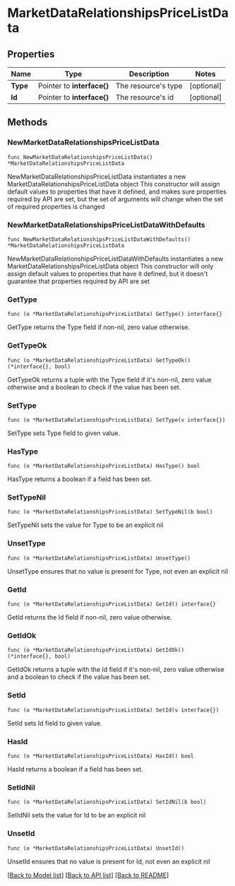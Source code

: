 # MarketDataRelationshipsPriceListData

## Properties

Name | Type | Description | Notes
------------ | ------------- | ------------- | -------------
**Type** | Pointer to **interface{}** | The resource&#39;s type | [optional] 
**Id** | Pointer to **interface{}** | The resource&#39;s id | [optional] 

## Methods

### NewMarketDataRelationshipsPriceListData

`func NewMarketDataRelationshipsPriceListData() *MarketDataRelationshipsPriceListData`

NewMarketDataRelationshipsPriceListData instantiates a new MarketDataRelationshipsPriceListData object
This constructor will assign default values to properties that have it defined,
and makes sure properties required by API are set, but the set of arguments
will change when the set of required properties is changed

### NewMarketDataRelationshipsPriceListDataWithDefaults

`func NewMarketDataRelationshipsPriceListDataWithDefaults() *MarketDataRelationshipsPriceListData`

NewMarketDataRelationshipsPriceListDataWithDefaults instantiates a new MarketDataRelationshipsPriceListData object
This constructor will only assign default values to properties that have it defined,
but it doesn't guarantee that properties required by API are set

### GetType

`func (o *MarketDataRelationshipsPriceListData) GetType() interface{}`

GetType returns the Type field if non-nil, zero value otherwise.

### GetTypeOk

`func (o *MarketDataRelationshipsPriceListData) GetTypeOk() (*interface{}, bool)`

GetTypeOk returns a tuple with the Type field if it's non-nil, zero value otherwise
and a boolean to check if the value has been set.

### SetType

`func (o *MarketDataRelationshipsPriceListData) SetType(v interface{})`

SetType sets Type field to given value.

### HasType

`func (o *MarketDataRelationshipsPriceListData) HasType() bool`

HasType returns a boolean if a field has been set.

### SetTypeNil

`func (o *MarketDataRelationshipsPriceListData) SetTypeNil(b bool)`

 SetTypeNil sets the value for Type to be an explicit nil

### UnsetType
`func (o *MarketDataRelationshipsPriceListData) UnsetType()`

UnsetType ensures that no value is present for Type, not even an explicit nil
### GetId

`func (o *MarketDataRelationshipsPriceListData) GetId() interface{}`

GetId returns the Id field if non-nil, zero value otherwise.

### GetIdOk

`func (o *MarketDataRelationshipsPriceListData) GetIdOk() (*interface{}, bool)`

GetIdOk returns a tuple with the Id field if it's non-nil, zero value otherwise
and a boolean to check if the value has been set.

### SetId

`func (o *MarketDataRelationshipsPriceListData) SetId(v interface{})`

SetId sets Id field to given value.

### HasId

`func (o *MarketDataRelationshipsPriceListData) HasId() bool`

HasId returns a boolean if a field has been set.

### SetIdNil

`func (o *MarketDataRelationshipsPriceListData) SetIdNil(b bool)`

 SetIdNil sets the value for Id to be an explicit nil

### UnsetId
`func (o *MarketDataRelationshipsPriceListData) UnsetId()`

UnsetId ensures that no value is present for Id, not even an explicit nil

[[Back to Model list]](../README.md#documentation-for-models) [[Back to API list]](../README.md#documentation-for-api-endpoints) [[Back to README]](../README.md)


